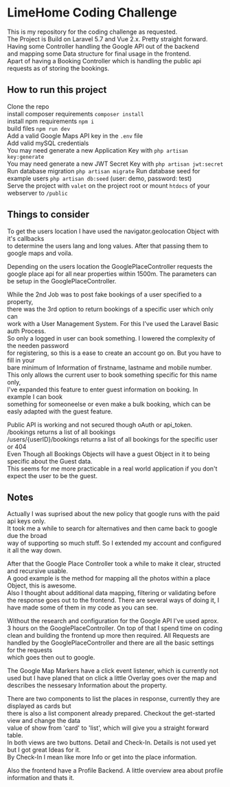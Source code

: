 # LimeHome Coding Challenge

This is my repository for the coding challenge as requested.  
The Project is Build on Laravel 5.7 and Vue 2.x. Pretty straight forward.  
Having some Controller handling the Google API out of the backend  
and mapping some Data structure for final usage in the frontend.  
Apart of having a Booking Controller which is handling the public api  
requests as of storing the bookings.  

## How to run this project
Clone the repo  
install composer requirements ```composer install```  
install npm requirements ```npm i```  
build files ```npm run dev```  
Add a valid Google Maps API key in the ```.env``` file  
Add valid mySQL credentials  
You may need generate a new Application Key with ```php artisan key:generate```  
You may need generate a new JWT Secret Key with ```php artisan jwt:secret```  
Run database migration ```php artisan migrate```
Run database seed for example users ```php artisan db:seed``` (user: demo, password: test)   
Serve the project with ```valet``` on the project root or mount ```htdocs``` of your webserver to ```/public```


## Things to consider
To get the users location I have used the navigator.geolocation Object with it's callbacks  
to determine the users lang and long values. After that passing them to google maps and voila.  

Depending on the users location the GooglePlaceController requests the google place api for
all near properties within 1500m. The parameters can be setup in the GooglePlaceController.  

While the 2nd Job was to post fake bookings of a user specified to a property,  
there was the 3rd option to return bookings of a specific user which only can  
work with a User Management System. For this I've used the Laravel Basic auth Process.  
So only a logged in user can book something. I lowered the complexity of the needen password  
for registering, so this is a ease to create an account go on. But you have to fill in your  
bare minimum of Information  of firstname, lastname and mobile number.  
This only allows the current user to book something specific for this name only,  
I've expanded this feature to enter guest information on booking. In example I can book  
something for someoneelse or even make a bulk booking, which can be easly adapted with the guest feature.   

Public API is working and not secured though oAuth or api_token.  
/bookings returns a list of all bookings  
/users/{userID}/bookings returns a list of all bookings for the specific user or 404  
Even Though all Bookings Objects will have a guest Object in it to being specific about the Guest data.  
This seems for me more practicable in a real world application if you don't expect the user to be the guest.  


## Notes
Actually I was suprised about the new policy that google runs with the paid api keys only.  
It took me a while to search for alternatives and then came back to google due the broad  
way of supporting so much stuff. So I extended my account and configured it all the way down.  

After that the Google Place Controller took a while to make it clear, structed and recursive usable.  
A good example is the method for mapping all the photos within a place Object, this is awesome.  
Also I thought about additional data mapping, filtering or validating before the response goes
out to the frontend. There are several ways of doing it, I have made some of them in my code as you can see.  

Without the research and configuration for the Google API I've used aprox. 3 hours on the GooglePlaceController.
On top of that I spend time on coding clean and building the frontend up more then required.
All Requests are handled by the GooglePlaceController and there are all the basic settings for the requests  
which goes then out to google.

The Google Map Markers have a click event listener, which is currently not used but I have planed
that on click a little Overlay goes over the map and describes the nessesary Information about the property.  

There are two components to list the places in response, currently they are displayed as cards but  
there is also a list component already prepared. Checkout the get-started view and change the data  
value of show from 'card' to 'list', which will give you a straight forward table.  
In both views are two buttons. Detail and Check-In. Details is not used yet but I got great Ideas for it.  
By Check-In I mean like more Info or get into the place information.  

Also the frontend have a Profile Backend. A little overview area about profile information and thats it.  
